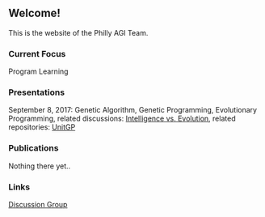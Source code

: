 ## Welcome!

This is the website of the Philly AGI Team.

### Current Focus

Program Learning

### Presentations

September 8, 2017:
Genetic Algorithm, Genetic Programming, Evolutionary Programming, related discussions: [Intelligence vs. Evolution](https://groups.google.com/forum/#!topic/pagit/pejoZ7vwNUo), related repositories: [UnitGP](https://github.com/wpower12/UnitGP)

### Publications
 
Nothing there yet..

### Links

[Discussion Group](https://groups.google.com/forum/#!forum/pagit)
